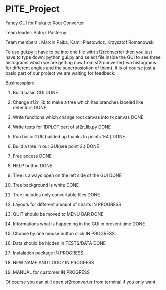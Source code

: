 # PITE_Project
Fancy GUI for Fluka to Root Converter

Team leader: Patryk Pasterny

Team members : Marcin Pajka, Kamil Piastowicz, Krzysztof Romanowski


To use gui.py it have to be into one file with sf2rconverter then you just have to type down:
python gui.py
and select file inside the GUI to see three histograms which we are getting now from sf2rconverter(two histograms for different angles 
and the superposiotion of them). It is of course just a basic part of our project we are waiting for feedback.


Businessplan:

1) Build basic GUI                                                                            DONE

2) Change sf2r_lib to make a tree which has branches labeled like detectors                   DONE

3) Write functions which change root canvas into tk canvas                                    DONE

4) Write tests for 1DPLOT part of sf2r_lib.py                                                 DONE

5) Run basic GUI( builded up thanks to points 1-4.)                                           DONE

6) Build a tree in our GUI(see point 2.)                                                      DONE

7) Free access                                                                                DONE

8) HELP button                                                                                DONE

9) Tree is always open on the left side of the GUI                                            DONE

10) Tree background is white                                                                  DONE

11) Tree includes only convertable files                                                      DONE

12) Layouts for different amount of charts                                                    IN PROGRESS

13) QUIT should be moved to MENU BAR                                                          DONE

14) Informations what is happening in the GUI in present time                                 DONE

15) Choose by one mouse button click                                                          IN PROGRESS

16) Data should be hidden in TESTS/DATA                                                       DONE

17) Instalation package                                                                       IN PROGRESS

18) NEW NAME AND LOGO?                                                                        IN PROGRESS

19) MANUAL for customer                                                                       IN PROGRESS


Of course you can still open sf2rconverter from terminal if you only want.
